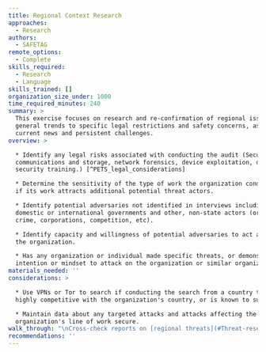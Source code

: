 ```yaml
---
title: Regional Context Research
approaches:
  - Research
authors:
  - SAFETAG
remote_options:
  - Complete
skills_required:
  - Research
  - Language
skills_trained: []
organization_size_under: 1000
time_required_minutes: 240
summary: >
  This exercise focuses on research and re-confirmation of regional issues from
  general trends to specific legal restrictions and safety concerns, as well as
  current news and persistent challenges. 
overview: >

  * Identify any legal risks associated with conducting the audit (Secure
  communications and storage, network forensics, device exploitation, digital
  security training.) [^PETS_legal_considerations]

  * Determine the sensitivity of the type of work the organization conducts and
  if its work attracts additional potential threat actors.

  * Identify potential adversaries not identified in interviews including
  domestic or international governments and other, non-state actors (organized
  crime, corporations, competition, etc).

  * Identify capacity and willingness of potential adversaries to act against
  the organization.

  * Has any organization or individual made specific threats, or demonstrated
  intention or mindset to attack on the organization or similar organizations?
materials_needed: ''
considerations: >

  * Use VPNs or Tor to search if conducting the search from a country that is
  highly competitive with the organization's country, or is known to surveil.

  * Maintain data about any targeted attacks and attacks affecting the
  organization's line of work secure.
walk_through: "\nCross-check reports on [regional threats](#Threat-research-by-region) facing organizations with their [focus area](#Threat-research-by-topic).\n\n  * Targeted Threats\n    * List all the relevant actors and their relationship with similar organizations.\n    * List all present threats and upcoming threats to similar organizations.\n    * List all documented instances of relevant actors carrying out these threats.\t\n\n  * Decentralized Threats\n    * List all present threats and upcoming threats to similar organizations.\n    * Identify the motivation for these threats.\n    * List all documented instances of these threats being carried out.\n\nIdentify any [legal risks](#technical-threats-by-region) associated with conducting the audit. Secure communications and storage, network forensics, device exploitation, digital security training.\n\n  * Identify any export/import controls that might put the auditor or the organization at risk.\n  * Identify any domestic laws and regulations that might put the auditor or the organization at risk.\n\nIdentify any [infrastructural barriers](#communications-infrastructure-research) to adopting digital security practices.\n\nExplore the security landscape of hardware and software identified in interviews by conducting a basic [vulnerability analysis.](#vulnerability-analysis)\n"
recommendations: ''
---
```


